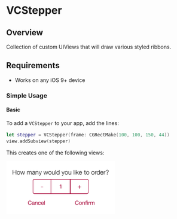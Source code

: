 # VCStepper

## Overview

Collection of custom UIViews that will draw various styled ribbons.

## Requirements
* Works on any iOS 9+ device

### Simple Usage

#### Basic
To add a `VCStepper` to your app, add the lines:

```swift
let stepper = VCStepper(frame: CGRectMake(100, 100, 150, 44))
view.addSubview(stepper)
```

This creates one of the following views:

![example1](https://github.com/vicino/VCStepper/blob/master/Stepper1.png)
